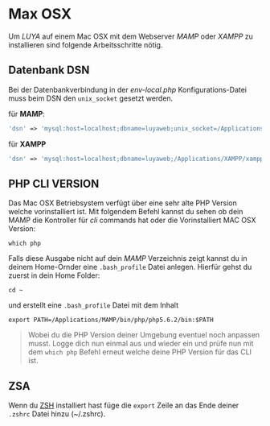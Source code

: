 Max OSX
================
Um *LUYA* auf einem Mac OSX mit dem Webserver *MAMP* oder *XAMPP* zu installieren sind folgende Arbeitsschritte nötig.

Datenbank DSN
-------------
Bei der Datenbankverbindung in der *env-local.php* Konfigurations-Datei muss beim DSN den `unix_socket` gesetzt werden.

für **MAMP**:

```php
'dsn' => 'mysql:host=localhost;dbname=luyaweb;unix_socket=/Applications/MAMP/tmp/mysql/mysql.sock',
```

für **XAMPP**

```php
'dsn' => 'mysql:host=localhost;dbname=luyaweb;/Applications/XAMPP/xamppfiles/var/mysql/mysql.sock',
```


PHP CLI VERSION
---------------
Das Mac OSX Betriebsystem verfügt über eine sehr alte PHP Version welche vorinstalliert ist. Mit folgendem Befehl kannst du sehen ob dein MAMP die Kontroller für *cli* commands hat oder die Vorinstalliert MAC OSX Version:

```
which php
```

Falls diese Ausgabe nicht auf dein *MAMP* Verzeichnis zeigt kannst du in deinem Home-Ornder eine `.bash_profile` Datei anlegen. Hierfür gehst du zuerst in dein Home Folder:

```
cd ~
```

und erstellt eine `.bash_profile` Datei mit dem Inhalt

```
export PATH=/Applications/MAMP/bin/php/php5.6.2/bin:$PATH
```

> Wobei du die PHP Version deiner Umgebung eventuel noch anpassen musst.
Logge dich nun einmal aus und wieder ein und prüfe nun mit dem `which php` Befehl erneut welche deine PHP Version für das CLI ist.

ZSA
---
Wenn du [ZSH](https://github.com/robbyrussell/oh-my-zsh)  installiert hast füge die `export` Zeile an das Ende deiner `.zshrc` Datei hinzu (~/.zshrc).